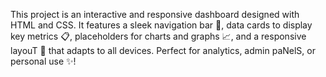 This project is an interactive and responsive dashboard designed with HTML and CSS. It features a sleek navigation bar 🔗, data cards to display key metrics 📋, placeholders for charts and graphs 📈, and a responsive layouT 📱 that adapts to all devices. Perfect for analytics, admin paNelS, or personal use ✨!
